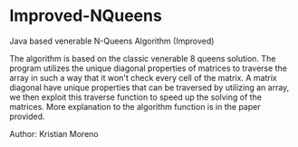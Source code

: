 # Improved-NQueens
Java based venerable N-Queens Algorithm (Improved) 

The algorithm is based on the classic venerable 8 queens solution.
The program utilizes the unique diagonal properties of matrices to traverse the array in such a way that it won't check every cell of the matrix. A matrix diagonal have unique properties that can be traversed by utilizing an array, we then exploit this traverse function to speed up the solving of the matrices.
More explanation to the algorithm function is in the paper provided.


Author: Kristian Moreno

